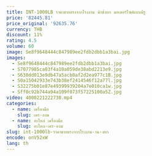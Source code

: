 ```yaml
---
title: INT-1000LB ราคาขายตรงจากโรงงาน ม้านั่งยก มอเตอร์ไซค์แบบมีรู
price: '82445.81'
price_original: '92635.76'
currency: THB
discount: 11%
rating: 4.5
volume: 60
image: Se8f9648444c847989ee2fdb2dbb1a3bai.jpg
images:
  - Se8f9648444c847989ee2fdb2dbb1a3bai.jpg
  - S7077985ca03f4a10a059de38abd2213e9.jpg
  - S638dd013e9db47a5acb8af2d2ea977c1B.jpg
  - S0a15042933e743b38ef2414546f12a77l.jpg
  - S32275b01e87e49399939204a7e010ca1w.jpg
  - Sff0c92b744a94a109f073f57225100a5Z.jpg
video: 4000221222738.mp4
categories:
  - name: เครื่องมือ
    slug: เคร-องม
  - name: อะไหล่ เครื่องมือ
    slug: อะไหล-เคร-องม
slug: int-1000lb-ราคาขายตรงจากโรงงาน-าน-งยก
encode: onV52xW
lang: th
---
```

  